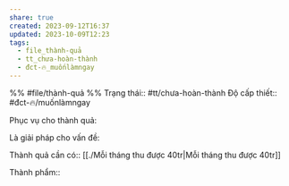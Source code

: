 ```yaml
---
share: true
created: 2023-09-12T16:37
updated: 2023-10-09T12:23
tags:
  - file_thành-quả
  - tt_chưa-hoàn-thành
  - đct-🔥_muốnlàmngay
---
```


%%
#file/thành-quả
%%
Trạng thái:: #tt/chưa-hoàn-thành
Độ cấp thiết:: #đct-🔥/muốnlàmngay

Phục vụ cho thành quả:


Là giải pháp cho vấn đề:


Thành quả cần có:: [[./Mỗi tháng thu được 40tr|Mỗi tháng thu được 40tr]] 

Thành phẩm::

